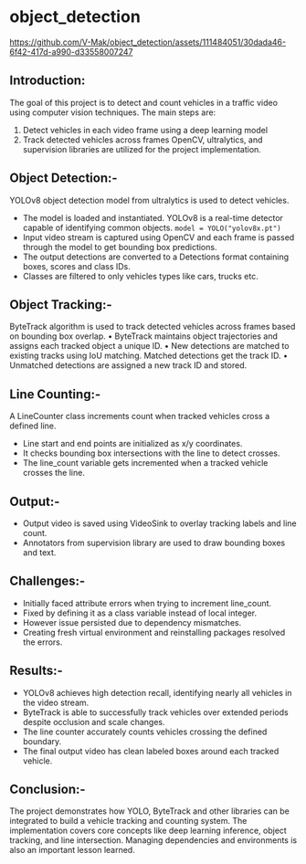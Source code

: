 # object_detection



https://github.com/V-Mak/object_detection/assets/111484051/30dada46-6f42-417d-a990-d33558007247




## Introduction:
The goal of this project is to detect and count vehicles in a traffic video using computer vision techniques. The main steps are:
1.	Detect vehicles in each video frame using a deep learning model
2.	Track detected vehicles across frames
OpenCV, ultralytics, and supervision libraries are utilized for the project implementation.

## Object Detection:-
YOLOv8 object detection model from ultralytics is used to detect vehicles.
* The model is loaded and instantiated. YOLOv8 is a real-time detector capable of identifying common objects.
`model = YOLO("yolov8x.pt")`
* Input video stream is captured using OpenCV and each frame is passed through the model to get bounding box predictions.
*	The output detections are converted to a Detections format containing boxes, scores and class IDs.
*	Classes are filtered to only vehicles types like cars, trucks etc.

## Object Tracking:-
ByteTrack algorithm is used to track detected vehicles across frames based on bounding box overlap.
•	ByteTrack maintains object trajectories and assigns each tracked object a unique ID.
•	New detections are matched to existing tracks using IoU matching. Matched detections get the track ID.
•	Unmatched detections are assigned a new track ID and stored.



## Line Counting:-
A LineCounter class increments count when tracked vehicles cross a defined line.
*	Line start and end points are initialized as x/y coordinates.
*	It checks bounding box intersections with the line to detect crosses.
*	The line_count variable gets incremented when a tracked vehicle crosses the line.

## Output:-
*	Output video is saved using VideoSink to overlay tracking labels and line count.
*	Annotators from supervision library are used to draw bounding boxes and text.

## Challenges:-
*	Initially faced attribute errors when trying to increment line_count.
*	Fixed by defining it as a class variable instead of local integer.
*	However issue persisted due to dependency mismatches.
*	Creating fresh virtual environment and reinstalling packages resolved the errors.

## Results:-
*	YOLOv8 achieves high detection recall, identifying nearly all vehicles in the video stream.
*	ByteTrack is able to successfully track vehicles over extended periods despite occlusion and scale changes.
*	The line counter accurately counts vehicles crossing the defined boundary.
*	The final output video has clean labeled boxes around each tracked vehicle.

## Conclusion:-
The project demonstrates how YOLO, ByteTrack and other libraries can be integrated to build a vehicle tracking and counting system. The implementation covers core concepts like deep learning inference, object tracking, and line intersection. Managing dependencies and environments is also an important lesson learned.
